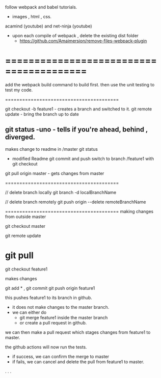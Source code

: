 
follow webpack and babel tutorials.
  - images , html , css.

acamind (youtube) and net-ninja (youtube)

- upon each compile of webpack , delete the existing dist folder
   - https://github.com/Amaimersion/remove-files-webpack-plugin

========================================
========================================

add the webpack build command to build first.
then use the unit testing to test my code.

========================================

git checkout -b feature1 - creates a branch and switched to it.
git remote update - bring the branch up to date

git status -uno - tells if you're ahead, behind , diverged.
-----------
makes change to readme in /master
git status
   - modified Readme
git commit and push
switch to branch /feature1 with git checkout

git pull origin master - gets changes from master

========================================

// delete branch locally
git branch -d localBranchName

// delete branch remotely
git push origin --delete remoteBranchName

========================================
    making changes from outside master

git checkout master

git remote update

git pull
==========================================

git checkout feature1

makes changes

git add * , git commit
git push origin feature1

this pushes feature1 to its branch in github.
  - it does not make changes to the master branch.
  - we can either do
     - git merge feature1 inside the master branch
     - or create a pull request in github.


we can then make a pull request which stages changes from feature1 to master.

the github actions will now run the tests.
   - if success, we can confirm the merge to master
   - if fails, we can cancel and delete the pull from feature1 to master.





. . .
